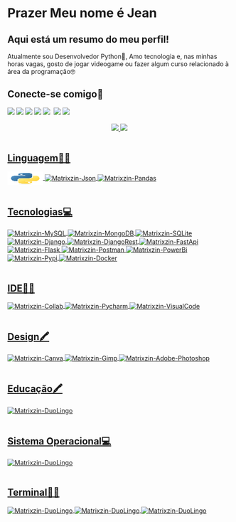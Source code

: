 <div>
  <h1>Prazer Meu nome é Jean</h1>
  <h2>Aqui está um resumo do meu perfil!</h2>
  <p>Atualmente sou Desenvolvedor Python🐍, Amo tecnologia e, nas minhas horas vagas, gosto de jogar videogame ou fazer algum curso relacionado à área da programação🤓</p>
</div>
<div>
    <h2>Conecte-se comigo🔗</h2>
   <a href="https://www.linkedin.com/in/jean-alesy-088a01270/" target="_blank"><img src="https://img.shields.io/badge/-LinkedIn-%230077B5?style=for-the-badge&logo=linkedin&logoColor=white" target="_blank"></a> 
   <a href="https://discord.gg/7WDr9wqq" target="83Rfl#3843"><img src="https://img.shields.io/badge/Discord-7289DA?style=for-the-badge&logo=discord&logoColor=white" target="_blank"></a> 
    <a href = "alesy.tecnologia@gmail.com"><img src="https://img.shields.io/badge/-Gmail-%23333?style=for-the-badge&logo=gmail&logoColor=white" target="_blank"></a>
  <a href="https://t.me/Jean_Alesy" ><img src="https://img.shields.io/badge/Telegram-2CA5E0?style=for-the-badge&logo=telegram&logoColor=white"></a>
    <a href="https://wa.me/5513974239256" ><img src="https://img.shields.io/badge/WhatsApp-25D366?style=for-the-badge&logo=whatsapp&logoColor=white"></a>
    <a href="https://www.instagram.com/jeanmdp/" ><img sorc="https://img.shields.io/badge/Instagram-E4405F?style=for-the-badge&logo=instagram&logoColor=white"></a>
    <a href="" ><img src="https://img.shields.io/badge/GitHub-100000?style=for-the-badge&logo=github&logoColor=white"></a>
    <a href="https://web.facebook.com/jean.alesy.77/" ><img src="	https://img.shields.io/badge/Facebook-1877F2?style=for-the-badge&logo=facebook&logoColor=white"></a>
</div>
<br>
<div align="center">
  <a href="https://github.com/Matrixzin">
  <img height="180em" src="https://github-readme-stats.vercel.app/api?username=Matrixzin&show_icons=true&theme=tokyonight&include_all_commits=true&count_private=true"/>
  <img height="180em" src="https://github-readme-stats.vercel.app/api/top-langs/?username=Matrixzin&layout=compact&langs_count=7&theme=tokyonight"/>
</div>
    <div style="display: inline_block"><br>
    <h2>Linguagem👨‍💻</h2>
  <img align="center" alt="Matrixzin-Python" height="30" width="80" src="https://raw.githubusercontent.com/devicons/devicon/master/icons/python/python-original.svg">
  <img align="center" alt="Matrixzin-Json" height="30" width="100" src="https://img.shields.io/badge/json-5E5C5C?style=for-the-badge&logo=json&logoColor=white">
  <img align="center" alt="Matrixzin-Pandas" height="30" width="100" src="https://img.shields.io/badge/Pandas-2C2D72?style=for-the-badge&logo=pandas&logoColor=white">
    </div>
<div style="display: inline_block"><br>
    <h2>Tecnologias💻</h2>
  <img align="center" alt="Matrixzin-MySQL" height="30" width="50" src="https://cdn.jsdelivr.net/gh/devicons/devicon/icons/mysql/mysql-original-wordmark.svg">
  <img align="center" alt="Matrixzin-MongoDB" height="30" width="40" src="https://www.pngall.com/wp-content/uploads/13/Mongodb-PNG-Image-HD.png">
  <img align="center" alt="Matrixzin-SQLite" height="30" width="80" src="https://img.shields.io/badge/SQLite-07405E?style=for-the-badge&logo=sqlite&logoColor=white">
  <img align="center" alt="Matrixzin-Django" height="30" width="80" src="https://img.shields.io/badge/Django-092E20?style=for-the-badge&logo=django&logoColor=green">
    <img align="center" alt="Matrixzin-DjangoRest" height="30" width="80" src="https://img.shields.io/badge/django%20rest-ff1709?style=for-the-badge&logo=django&logoColor=white">
  <img align="center" alt="Matrixzin-FastApi" height="30" width="80" src="https://img.shields.io/badge/fastapi-109989?style=for-the-badge&logo=FASTAPI&logoColor=white">
    <img align="center" alt="Matrixzin-Flask" height="30" width="80" src="https://img.shields.io/badge/Flask-000000?style=for-the-badge&logo=flask&logoColor=white">
  <img align="center" alt="Matrixzin-Postman" height="30" width="80" src="https://img.shields.io/badge/Postman-FF6C37?style=for-the-badge&logo=Postman&logoColor=white">
    <img align="center" alt="Matrixzin-PowerBi" height="30" width="80" src="https://img.shields.io/badge/PowerBI-F2C811?style=for-the-badge&logo=Power%20BI&logoColor=white">
  <img align="center" alt="Matrixzin-Pypi" height="30" width="80" src="https://img.shields.io/badge/pypi-3775A9?style=for-the-badge&logo=pypi&logoColor=white">
  <img align="center" alt="Matrixzin-Docker" height="30" width="80" src="https://img.shields.io/badge/Docker-2CA5E0?style=for-the-badge&logo=docker&logoColor=white">
</div>
    <div style="display: inline_block"><br>
    <h2>IDE👨‍💻</h2>
  <img align="center" alt="Matrixzin-Collab" height="30" width="100" src="https://img.shields.io/badge/Colab-F9AB00?style=for-the-badge&logo=googlecolab&color=525252"/>
    <img align="center" alt="Matrixzin-Pycharm" height="30" width="100" src="https://img.shields.io/badge/PyCharm-000000.svg?&style=for-the-badge&logo=PyCharm&logoColor=white"/>
      <img align="center" alt="Matrixzin-VisualCode" height="30" width="100" src="https://img.shields.io/badge/VSCode-0078D4?style=for-the-badge&logo=visual%20studio%20code&logoColor=white">
    </div>
<div style="display: inline_block"><br>
    <h2>Design🖍</h2>
  <img align="center" alt="Matrixzin-Canva" height="30" width="100" src="https://img.shields.io/badge/Canva-%2300C4CC.svg?&style=for-the-badge&logo=Canva&logoColor=white"/>
  <img align="center" alt="Matrixzin-Gimp" height="30" width="100" src="https://img.shields.io/badge/gimp-5C5543?style=for-the-badge&logo=gimp&logoColor=white"/>
  <img align="center" alt="Matrixzin-Adobe-Photoshop" height="30" width="100" src="https://img.shields.io/badge/Adobe%20Photoshop-31A8FF?style=for-the-badge&logo=Adobe%20Photoshop&logoColor=black"/>
</div>
  <div style="display: inline_block"><br>
    <h2>Educação🖍</h2>
     <img align="center" alt="Matrixzin-DuoLingo" height="30" width="100" src="https://img.shields.io/badge/Duolingo-58CC02?style=for-the-badge&logo=Duolingo&logoColor=white"/>
  </div>
  <div style="display: inline_block"><br>
    <h2>Sistema Operacional💻</h2>
     <img align="center" alt="Matrixzin-DuoLingo" height="30" width="100" src="https://img.shields.io/badge/Windows-0078D6?style=for-the-badge&logo=windows&logoColor=white">
  </div>
  <div style="display: inline_block"><br>
    <h2>Terminal👨‍💻</h2>
     <img align="center" alt="Matrixzin-DuoLingo" height="30" width="100" src="https://img.shields.io/badge/GIT-E44C30?style=for-the-badge&logo=git&logoColor=white">
     <img align="center" alt="Matrixzin-DuoLingo" height="30" width="100" src="https://img.shields.io/badge/powershell-5391FE?style=for-the-badge&logo=powershell&logoColor=white">
     <img align="center" alt="Matrixzin-DuoLingo" height="30" width="100" src="https://img.shields.io/badge/windows%20terminal-4D4D4D?style=for-the-badge&logo=windows%20terminal&logoColor=white">
  </div>